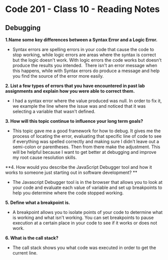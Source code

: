 # Code 201 - Class 10 - Reading Notes

## Debugging

**1.Name some key differences between a Syntax Error and a Logic Error.**

- Syntax errors are spelling errors in your code that cause the code to stop working, while logic errors are areas where the syntax is correct but the logic doesn't work. With logic errors the code works but doesn't produce the results you intended.  There isn't an error message when this happens, while with Syntax errors do produce a message and help you find the source of the error more easily.

**2. List a few types of errors that you have encountered in past lab assignments and explain how you were able to correct them.**

- I had a syntax error where the value produced was null. In order to fix it, we example the line where the issue was and noticed that it was selecting a variable that wasn't defined.

**3. How will this topic continue to influence your long term goals?**

- This topic gave me a good framework for how to debug. It gives me the process of locating the error, evaluating that specific line of code to see if everything was spelled correctly and making sure I didn't leave out a semi-colon or parentheses. Then from there make the adjustment. This will be helpful because I want to get better at debugging and improve my root cause resolution skills.

**4. How would you describe the JavaScript Debugger tool and how it works to someone just starting out in software development? **

- The Javascript Debugger tool is in the browser that allows you to look at your code and evaluate each value of variable and set up breakpoints to help you determine where the code stopped working.

**5. Define what a breakpoint is.**

- A breakpoint allows you to isolate points of your code to determine what is working and what isn't working. You can set breakpoints to pause execution at a certain place in your code to see if it works or does not work.

**6. What is the call stack?**

- The call stack shows you what code was executed in order to get the current line.
